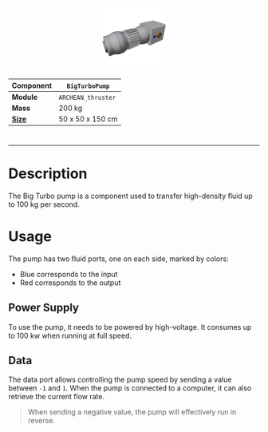 <p align="center">
  <img src="BigTurboPump.png" />
</p>

|Component|`BigTurboPump`|
|---|---|
|**Module**|`ARCHEAN_thruster`|
|**Mass**|200 kg|
|[**Size**](# "Based on the component's occupancy in a fixed 25cm grid.")|50 x 50 x 150 cm|
#
---

# Description
The Big Turbo pump is a component used to transfer high-density fluid up to 100 kg per second.

# Usage
The pump has two fluid ports, one on each side, marked by colors:
- Blue corresponds to the input
- Red corresponds to the output

## Power Supply
To use the pump, it needs to be powered by high-voltage. It consumes up to 100 kw when running at full speed.

## Data
The data port allows controlling the pump speed by sending a value between `-1` and `1`.
When the pump is connected to a computer, it can also retrieve the current flow rate.

> When sending a negative value, the pump will effectively run in reverse.
